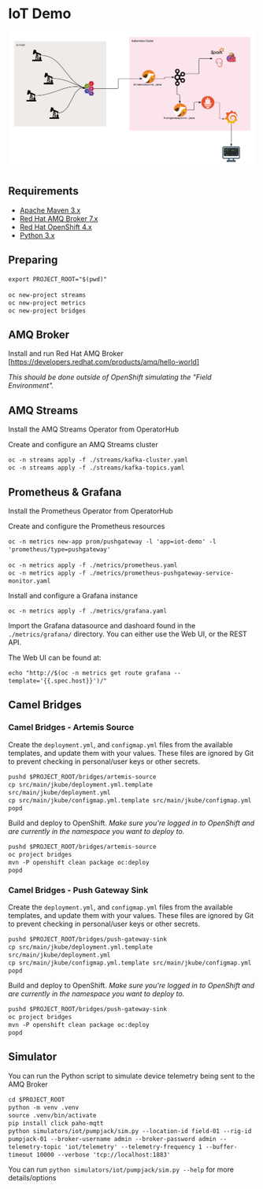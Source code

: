 # IoT Demo

![Demo Architecture](./images/demo_architecture.png)

## Requirements

- [Apache Maven 3.x](http://maven.apache.org)
- [Red Hat AMQ Broker 7.x](https://developers.redhat.com/products/amq/overview)
- [Red Hat OpenShift 4.x](https://developers.redhat.com/products/openshift/getting-started)
- [Python 3.x](https://www.python.org/downloads/)

## Preparing

```
export PROJECT_ROOT="$(pwd)"

oc new-project streams
oc new-project metrics
oc new-project bridges
```

## AMQ Broker

Install and run Red Hat AMQ Broker [https://developers.redhat.com/products/amq/hello-world]

  _This should be done outside of OpenShift simulating the "Field Environment"._

## AMQ Streams

Install the AMQ Streams Operator from OperatorHub

Create and configure an AMQ Streams cluster

```
oc -n streams apply -f ./streams/kafka-cluster.yaml
oc -n streams apply -f ./streams/kafka-topics.yaml
```

## Prometheus & Grafana

Install the Prometheus Operator from OperatorHub

Create and configure the Prometheus resources

```
oc -n metrics new-app prom/pushgateway -l 'app=iot-demo' -l 'prometheus/type=pushgateway'

oc -n metrics apply -f ./metrics/prometheus.yaml
oc -n metrics apply -f ./metrics/prometheus-pushgateway-service-monitor.yaml
```

Install and configure a Grafana instance

```
oc -n metrics apply -f ./metrics/grafana.yaml
```

Import the Grafana datasource and dashoard found in the `./metrics/grafana/` directory. You can either use the Web UI, or the REST API.

  The Web UI can be found at:

  ```
  echo "http://$(oc -n metrics get route grafana --template='{{.spec.host}}')/"
  ```

## Camel Bridges

### Camel Bridges - Artemis Source

Create the `deployment.yml`, and `configmap.yml` files from the available templates, and update them with your values. These files are ignored by Git to prevent checking in personal/user keys or other secrets.

```
pushd $PROJECT_ROOT/bridges/artemis-source
cp src/main/jkube/deployment.yml.template src/main/jkube/deployment.yml
cp src/main/jkube/configmap.yml.template src/main/jkube/configmap.yml
popd
```

Build and deploy to OpenShift. _Make sure you're logged in to OpenShift and are currently in the namespace you want to deploy to._

```
pushd $PROJECT_ROOT/bridges/artemis-source
oc project bridges
mvn -P openshift clean package oc:deploy
popd
```

### Camel Bridges - Push Gateway Sink

Create the `deployment.yml`, and `configmap.yml` files from the available templates, and update them with your values. These files are ignored by Git to prevent checking in personal/user keys or other secrets.

```
pushd $PROJECT_ROOT/bridges/push-gateway-sink
cp src/main/jkube/deployment.yml.template src/main/jkube/deployment.yml
cp src/main/jkube/configmap.yml.template src/main/jkube/configmap.yml
popd
```

Build and deploy to OpenShift. _Make sure you're logged in to OpenShift and are currently in the namespace you want to deploy to._

```
pushd $PROJECT_ROOT/bridges/push-gateway-sink
oc project bridges
mvn -P openshift clean package oc:deploy
popd
```

## Simulator

You can run the Python script to simulate device telemetry being sent to the AMQ Broker

```
cd $PROJECT_ROOT
python -m venv .venv
source .venv/bin/activate
pip install click paho-mqtt
python simulators/iot/pumpjack/sim.py --location-id field-01 --rig-id pumpjack-01 --broker-username admin --broker-password admin --telemetry-topic 'iot/telemetry' --telemetry-frequency 1 --buffer-timeout 10000 --verbose 'tcp://localhost:1883'
```

You can run `python simulators/iot/pumpjack/sim.py --help` for more details/options
